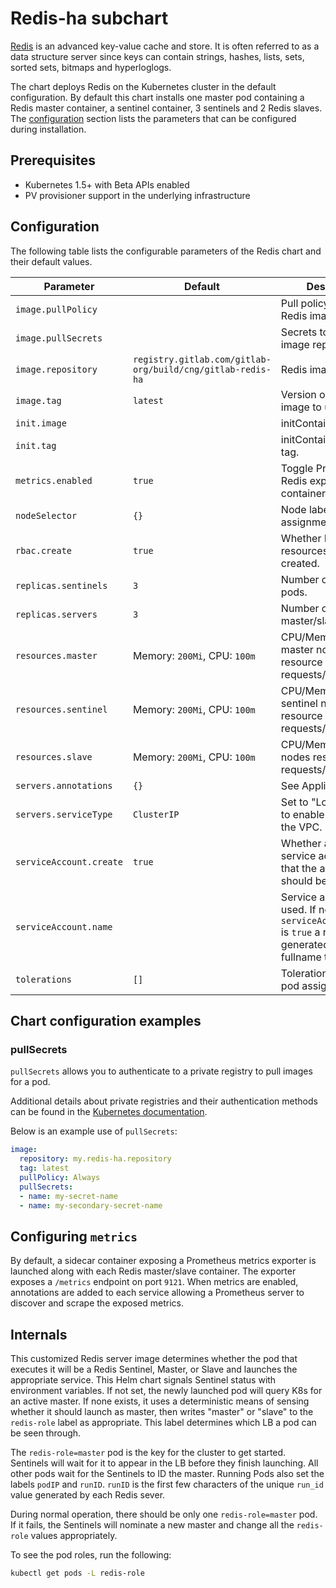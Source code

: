 # Redis-ha subchart

[Redis](https://redis.io/) is an advanced key-value cache and store. It is often referred
to as a data structure server since keys can contain strings, hashes, lists, sets,
sorted sets, bitmaps and hyperloglogs.

The chart deploys Redis on the Kubernetes cluster in the default configuration. By
default this chart installs one master pod containing a Redis master container, a
sentinel container, 3 sentinels and 2 Redis slaves. The [configuration](#configuration)
section lists the parameters that can be configured during installation.

## Prerequisites

- Kubernetes 1.5+ with Beta APIs enabled
- PV provisioner support in the underlying infrastructure

## Configuration

The following table lists the configurable parameters of the Redis chart and their
default values.

| Parameter               | Default                      | Description |
| ----------------------- | ---------------------------- | ----------- |
| `image.pullPolicy`      |                              | Pull policy for the Redis image.                       |
| `image.pullSecrets`     |                              | Secrets to use for image repository.                   |
| `image.repository`      | `registry.gitlab.com/gitlab-org/build/cng/gitlab-redis-ha`| Redis image.              |
| `image.tag`             | `latest`                     | Version of the Redis image to use.                     |
| `init.image`            |                              | initContainer image.                                   |
| `init.tag`              |                              | initContainer image tag.                               |
| `metrics.enabled`       | `true`                       | Toggle Prometheus Redis exporter sidecar container.    |
| `nodeSelector`          | `{}`                         | Node labels for pod assignment.                        |
| `rbac.create`           | `true`                       | Whether RBAC resources should be created.              |
| `replicas.sentinels`    | `3`                          | Number of sentinel pods.                               |
| `replicas.servers`      | `3`                          | Number of Redis master/slave pods.                     |
| `resources.master`      | Memory: `200Mi`, CPU: `100m` | CPU/Memory for master nodes resource requests/limits.  |
| `resources.sentinel`    | Memory: `200Mi`, CPU: `100m` | CPU/Memory for sentinel node resource requests/limits. |
| `resources.slave`       | Memory: `200Mi`, CPU: `100m` | CPU/Memory for slave nodes  resource requests/limits.  |
| `servers.annotations`   | `{}`                         | See Appliance mode.                                    |
| `servers.serviceType`   | `ClusterIP`                  | Set to "LoadBalancer" to enable access from the VPC.   |
| `serviceAccount.create` | `true`                       | Whether a new service account name that the agent will use should be created. |
| `serviceAccount.name`   |                              | Service account to be used. If not set and `serviceAccount.create` is `true` a name is generated using the fullname template. |
| `tolerations`           | `[]`                         | Toleration labels for pod assignment.                  |

## Chart configuration examples

### pullSecrets

`pullSecrets` allows you to authenticate to a private registry to pull images for a pod.

Additional details about private registries and their authentication methods can be
found in the [Kubernetes documentation](https://kubernetes.io/docs/concepts/containers/images/#specifying-imagepullsecrets-on-a-pod).

Below is an example use of `pullSecrets`:

```YAML
image:
  repository: my.redis-ha.repository
  tag: latest
  pullPolicy: Always
  pullSecrets:
  - name: my-secret-name
  - name: my-secondary-secret-name
```

## Configuring `metrics`

By default, a sidecar container exposing a Prometheus metrics exporter is launched
along with each Redis master/slave container. The exporter exposes a `/metrics` endpoint
on port `9121`. When metrics are enabled, annotations are added to each service allowing
a Prometheus server to discover and scrape the exposed metrics.

## Internals

This customized Redis server image determines whether the pod that executes it will
be a Redis Sentinel, Master, or Slave and launches the appropriate service. This Helm
chart signals Sentinel status with environment variables. If not set, the newly launched
pod will query K8s for an active master. If none exists, it uses a deterministic means
of sensing whether it should launch as master, then writes "master" or "slave" to the
`redis-role` label as appropriate. This label determines which LB a pod can be seen
through.

The `redis-role=master` pod is the key for the cluster to get started. Sentinels will
wait for it to appear in the LB before they finish launching. All other pods wait for
the Sentinels to ID the master. Running Pods also set the labels `podIP` and `runID`.
`runID` is the first few characters of the unique `run_id` value generated by each
Redis sever.

During normal operation, there should be only one `redis-role=master` pod. If it fails,
the Sentinels will nominate a new master and change all the `redis-role` values appropriately.

To see the pod roles, run the following:

```bash
kubectl get pods -L redis-role
```
